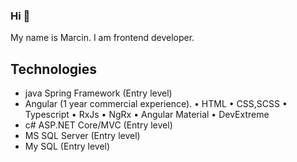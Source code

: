 ### Hi 👋
My name is Marcin.
I am frontend developer.

## Technologies
- java Spring Framework (Entry level)
- Angular (1 year commercial experience).
  • HTML
  • CSS,SCSS
  • Typescript
  • RxJs
  • NgRx
  • Angular Material
  • DevExtreme
- c# ASP.NET Core/MVC (Entry level)
- MS SQL Server (Entry level)
- My SQL (Entry level)

<!--
**marcin99xxx/marcin99xxx** is a ✨ _special_ ✨ repository because its `README.md` (this file) appears on your GitHub profile.

Here are some ideas to get you started:

- 🔭 I’m currently working on ...
- 🌱 I’m currently learning ...
- 👯 I’m looking to collaborate on ...
- 🤔 I’m looking for help with ...
- 💬 Ask me about ...
- 📫 How to reach me: ...
- 😄 Pronouns: ...
- ⚡ Fun fact: ...
-->
